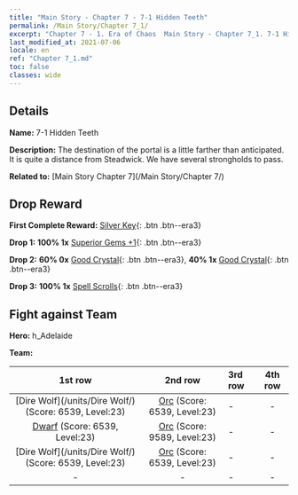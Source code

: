 ```yaml
---
title: "Main Story - Chapter 7 - 7-1 Hidden Teeth"
permalink: /Main Story/Chapter 7_1/
excerpt: "Chapter 7 - 1. Era of Chaos  Main Story - Chapter 7_1. 7-1 Hidden Teeth"
last_modified_at: 2021-07-06
locale: en
ref: "Chapter 7_1.md"
toc: false
classes: wide
---
```


## Details

 **Name:** 7-1 Hidden Teeth

 **Description:** The destination of the portal is a little farther than anticipated. It is quite a distance from Steadwick. We have several strongholds to pass.

 **Related to:** [Main Story Chapter 7](/Main Story/Chapter 7/)

## Drop Reward

 **First Complete Reward:** [Silver Key](/Items/con_693/){: .btn .btn--era3}

 **Drop 1:** **100% 1x** [Superior Gems +1](/Items/mat_23/){: .btn .btn--era3}

 **Drop 2:** **60% 0x** [Good Crystal](/Items/mat_17/){: .btn .btn--era3}, **40% 1x** [Good Crystal](/Items/mat_17/){: .btn .btn--era3}

 **Drop 3:** **100% 1x** [Spell Scrolls](/Items/con_694/){: .btn .btn--era3}


## Fight against Team
 **Hero:** h_Adelaide

 **Team:**


  | 1st row | 2nd row | 3rd row | 4th row |
  |:----:|:----:|:----|:----:|
  | [Dire Wolf](/units/Dire Wolf/) (Score: 6539, Level:23)  | [Orc](/units/Orc/) (Score: 6539, Level:23)  | - | - |
  | [Dwarf](/units/Dwarf/) (Score: 6539, Level:23)  | [Orc](/units/Orc/) (Score: 9589, Level:23)  | - | - |
  | [Dire Wolf](/units/Dire Wolf/) (Score: 6539, Level:23)  | [Orc](/units/Orc/) (Score: 6539, Level:23)  | - | - |
  | - | - | - | - |


